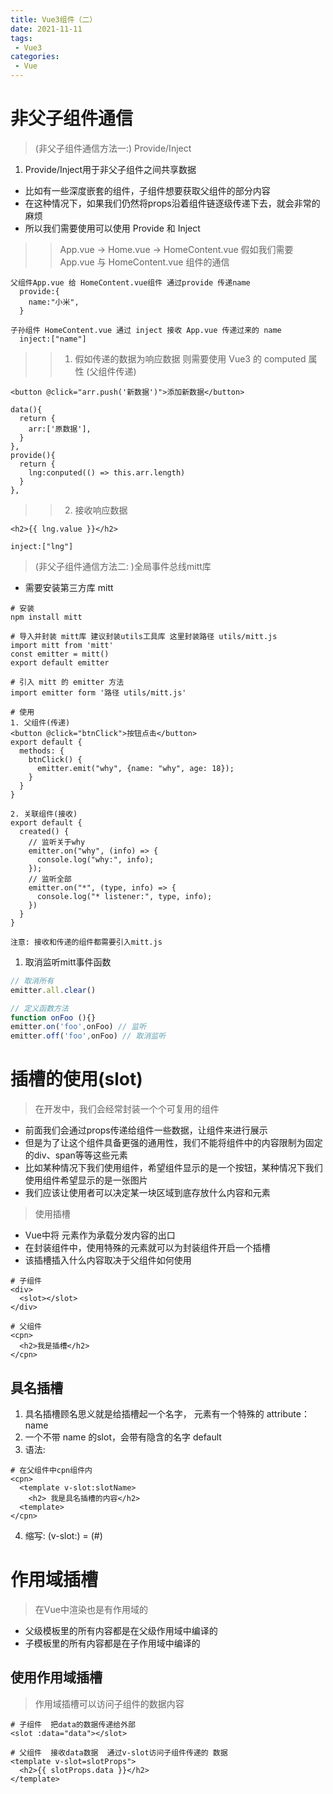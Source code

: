 ```yaml
---
title: Vue3组件（二）
date: 2021-11-11
tags:
 - Vue3
categories: 
 - Vue
---
```


# 非父子组件通信

> (非父子组件通信方法一:) Provide/Inject 

 1. Provide/Inject用于非父子组件之间共享数据
  - 比如有一些深度嵌套的组件，子组件想要获取父组件的部分内容
  - 在这种情况下，如果我们仍然将props沿着组件链逐级传递下去，就会非常的麻烦
  - 所以我们需要使用可以使用 Provide 和 Inject

>> App.vue ->  Home.vue -> HomeContent.vue 假如我们需要App.vue 与 HomeContent.vue 组件的通信

```vue
父组件App.vue 给 HomeContent.vue组件 通过provide 传递name
  provide:{
    name:"小米",
  }

子孙组件 HomeContent.vue 通过 inject 接收 App.vue 传递过来的 name
  inject:["name"]
```
>> 1. 假如传递的数据为响应数据 则需要使用 Vue3 的 computed 属性 (父组件传递)

```vue
<button @click="arr.push('新数据')">添加新数据</button>

data(){
  return {
    arr:['原数据'],
  }
},
provide(){
  return {
    lng:conputed(() => this.arr.length)
  }
},
```


>> 2. 接收响应数据 

```vue
<h2>{{ lng.value }}</h2>

inject:["lng"]
```

> (非父子组件通信方法二: )全局事件总线mitt库

- 需要安装第三方库 mitt

``` vue
# 安装
npm install mitt

# 导入并封装 mitt库 建议封装utils工具库 这里封装路径 utils/mitt.js
import mitt from 'mitt'
const emitter = mitt()
export default emitter

# 引入 mitt 的 emitter 方法
import emitter form '路径 utils/mitt.js'

# 使用
1. 父组件(传递)
<button @click="btnClick">按钮点击</button>
export default {
  methods: {
    btnClick() {
      emitter.emit("why", {name: "why", age: 18});
    }
  }
}

2. 关联组件(接收)
export default {
  created() {
    // 监听关于why 
    emitter.on("why", (info) => {
      console.log("why:", info);
    });
    // 监听全部
    emitter.on("*", (type, info) => {
      console.log("* listener:", type, info);
    })
  }
}

注意: 接收和传递的组件都需要引入mitt.js
```
1. 取消监听mitt事件函数 
``` js
// 取消所有
emitter.all.clear() 

// 定义函数方法
function onFoo (){}
emitter.on('foo',onFoo) // 监听
emitter.off('foo',onFoo) // 取消监听
```

# 插槽的使用(slot)

> 在开发中，我们会经常封装一个个可复用的组件
  - 前面我们会通过props传递给组件一些数据，让组件来进行展示
  - 但是为了让这个组件具备更强的通用性，我们不能将组件中的内容限制为固定的div、span等等这些元素
  - 比如某种情况下我们使用组件，希望组件显示的是一个按钮，某种情况下我们使用组件希望显示的是一张图片
  - 我们应该让使用者可以决定某一块区域到底存放什么内容和元素

> 使用插槽
  - Vue中将 <slot> 元素作为承载分发内容的出口
  - 在封装组件中，使用特殊的元素<slot>就可以为封装组件开启一个插槽
  - 该插槽插入什么内容取决于父组件如何使用

``` vue
# 子组件
<div>
  <slot></slot>
</div>

# 父组件
<cpn>
  <h2>我是插槽</h2>
</cpn>
```

## 具名插槽

1. 具名插槽顾名思义就是给插槽起一个名字，<slot> 元素有一个特殊的 attribute：name
2. 一个不带 name 的slot，会带有隐含的名字 default
3. 语法: 
```vue
# 在父组件中cpn组件内
<cpn>
  <template v-slot:slotName>
    <h2> 我是具名插槽的内容</h2>
  <template>
</cpn>
```
4. 缩写: (v-slot:) = (#)

# 作用域插槽

> 在Vue中渲染也是有作用域的
  - 父级模板里的所有内容都是在父级作用域中编译的
  - 子模板里的所有内容都是在子作用域中编译的

## 使用作用域插槽

> 作用域插槽可以访问子组件的数据内容

```vue
# 子组件  把data的数据传递给外部
<slot :data="data"></slot>

# 父组件  接收data数据  通过v-slot访问子组件传递的 数据
<template v-slot=slotProps">
  <h2>{{ slotProps.data }}</h2>
</template>
```